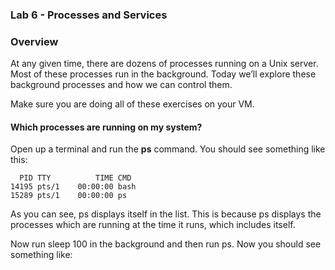 ### Lab 6 - Processes and Services

### Overview

At any given time, there are dozens of processes running on a Unix server. Most of these processes run in the background. Today we’ll explore these background processes and how we can control them.

Make sure you are doing all of these exercises on your VM.

#### Which processes are running on my system?

Open up a terminal and run the __ps__ command. You should see something like this:
```
  PID TTY          TIME CMD
14195 pts/1    00:00:00 bash
15289 pts/1    00:00:00 ps
```
As you can see, ps displays itself in the list. This is because ps displays the processes which are running at the time it runs, which includes itself.

Now run sleep 100 in the background and then run ps. Now you should see something like:
